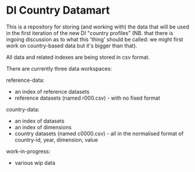 DI Country Datamart
===================

This is a repository for storing (and working with) the data that will be used in the first iteration of the new DI "country profiles" (NB. that there is ingoing discussion as to what this 'thing' should be called: we might first work on country-based data but it's bigger than that).

All data and related indexes are being stored in csv format.

There are currently three data workspaces:

reference-data:
- an index of reference datasets
- reference datasets (named r000.csv) - with no fixed format

country-data:
- an index of datasets
- an index of dimensions
- country datasets (named c0000.csv)  - all in the normalised format of country-id, year, dimension, value

work-in-progress:
- various wip data 


